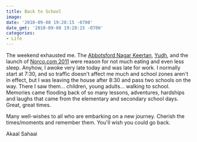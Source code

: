 ```yaml
---
title: Back to School
image: 
date: '2010-09-08 19:28:15 -0700'
date_gmt: '2010-09-08 19:28:15 -0700'
categories:
- Life
---
```

The weekend exhausted me. The <a href="http://www.bclocalnews.com/fraser_valley/abbynews/news/102261134.html" target="_blank">Abbotsford Nagar Keertan</a>, <a href="http://www.gurunanakgurdwara.ca/2010/events/yudh-2010-at-gnsg" target="_blank">Yudh</a>, and the launch of <a href="http://www.norco.com" target="_blank">Norco.com 2011</a> were reason for not much eating and even less sleep. Anyhow, I awoke very late today and was late for work. I normally start at 7:30, and so traffic doesn't affect me much and school zones aren't in effect, but I was leaving the house after 8:30 and pass two schools on the way. There I saw them&hellip; children, young adults&hellip; walking to school. Memories came flooding back of so many lessons, adventures, hardships and laughs that came from the elementary and secondary school days. Great, great times.

Many well-wishes to all who are embarking on a new journey. Cherish the times/moments and remember them. You'll wish you could go back.

Akaal Sahaai
